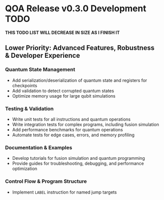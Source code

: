 # QOA Release v0.3.0 Development TODO

**THIS TODO LIST WILL DECREASE IN SIZE AS I FINISH IT**

## Lower Priority: Advanced Features, Robustness & Developer Experience

### Quantum State Management
- Add serialization/deserialization of quantum state and registers for checkpoints
- Add validation to detect corrupted quantum states
- Optimize memory usage for large qubit simulations

### Testing & Validation
- Write unit tests for all instructions and quantum operations
- Write integration tests for complex programs, including fusion simulation
- Add performance benchmarks for quantum operations
- Automate tests for edge cases, errors, and memory profiling

### Documentation & Examples
- Develop tutorials for fusion simulation and quantum programming
- Provide guides for troubleshooting, debugging, and performance optimization

### Control Flow & Program Structure
- Implement `LABEL` instruction for named jump targets
